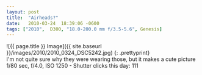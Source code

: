 ```yaml
---
layout: post
title:  "Airheads?"
date:   2010-03-24  18:39:06 -0600
tags: ["2010",  D300, "18.0-200.0 mm f/3.5-5.6", Genesis]
---
```

![{{ page.title }} Image]({{ site.baseurl }}/images/2010/2010_0324_DSC5242.jpg)
{: .prettyprint}  
I'm not quite sure why they were wearing those, but it makes a cute picture  
1/80 sec, f/4.0, ISO 1250 - Shutter clicks this day: 111